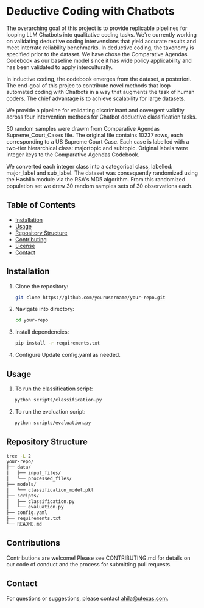 # Deductive Coding with Chatbots

The overarching goal of this project is to provide replicable pipelines for looping LLM Chatbots into qualitative coding tasks. We're currently working on validating deductive coding intervensions that yield accurate results and meet interrate reliability benchmarks. 
In deductive coding, the taxonomy is specified prior to the dataset. We have chose the Comparative Agendas Codebook as our baseline model since it has wide policy applicability and has been validated to apply interculturally. 

In inductive coding, the codebook emerges from the dataset, a posteriori. The end-goal of this projec to contribute novel methods that loop automated coding with Chatbots in a way that augments the task of human coders. The chief advantage is to achieve scalability for large datasets. 

We provide a pipeline for validating discriminant and covergent validity across four intervention methods for Chatbot deductive classification tasks.

30 random samples were drawm from Comparative Agendas Supreme_Court_Cases file. The original file contains 10237 rows, each corresponding to a US Supreme Court Case. 
Each case is labelled with a two-tier hierarchical class: majortopic and subtopic. Original labels were integer keys to the Comparative Agendas Codebook. 

We converted each integer class into a categorical class, labelled: major_label and sub_label. The dataset was consequently randomized using the Hashlib module via the RSA's MD5 algorithm. 
From this randomized population set we drew 30 random samples sets of 30 observations each. 

## Table of Contents
- [Installation](#installation)
- [Usage](#usage)
- [Repository Structure](#repository-structure)
- [Contributing](#contributing)
- [License](#license)
- [Contact](#contact)

## Installation
1. Clone the repository:
   ```bash
   git clone https://github.com/yourusername/your-repo.git
2. Navigate into directory:
   ```bash
   cd your-repo
3. Install dependencies:
   ```bash
   pip install -r requirements.txt
4. Configure
   Update config.yaml as needed.  

## Usage
1. To run the classification script:
```bash
   python scripts/classification.py
```
2. To run the evaluation script:
```bash
   python scripts/evaluation.py 
```

## Repository Structure
   ```bash
   tree -L 2
   your-repo/
   ├── data/
   │   ├── input_files/
   │   └── processed_files/
   ├── models/
   │   └── classification_model.pkl
   ├── scripts/
   │   ├── classification.py
   │   └── evaluation.py
   ├── config.yaml
   ├── requirements.txt
   └── README.md
   ```

## Contributions
Contributions are welcome! Please see CONTRIBUTING.md for details on our code of conduct and the process for submitting pull requests.

## Contact 
For questions or suggestions, please contact ahila@utexas.com.
